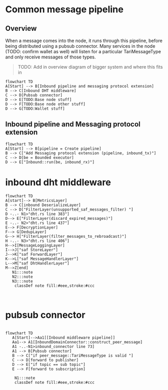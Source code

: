 # Common message pipeline

## Overview
When a message comes into the node, it runs through this pipeline, before being distributed using a pubsub connector. 
Many services in the node (TODO: confirm wallet as well) will listen for a particular TariMessageType and only receive
messages of those types.

> TODO: Add in overview diagram of bigger system and where this fits in

```mermaid
flowchart TD
A[Start] --> B[Inbound pipeline and messaging protocol extension]
B --> C[Inbound DHT middleware]
C --> D[Pubsub connector]
D --> E[TODO:Base node stuff]
D --> F[TODO:Base node other stuff]
D --> G[TODO:Wallet stuff]
```

## Inbound pipeline and Messaging protocol extension

```mermaid
flowchart TD
A[Start] --> B[pipeline = Create pipeline]
B --> C["Add Messaging protocol extension (pipeline, inbound_tx)"]
C --> D[be = Bounded executor]
D --> E["Inbound::run(be, inbound_rx)"]

```


# inbound dht middleware
```mermaid
flowchart TD
A[start]--> B[MetricsLayer]
B --> C[inbound DeserializeLayer]
C --> D["FilterLayer(unsupported_saf_messages_filter) "]
D -..- N1>"dht.rs line 383"]
D--> E["FilterLayer(discard_expired_messages)"]
E -..- N2>"dht.rs line 437"]
E--> F[DecryptionLayer]
F--> G[DedupLayer]
G--> H["FilterLayer(filter_messages_to_rebroadcast)"]
H -..- N3>"dht.rs line 406"]
H-->I[MessageLoggingLayer]
I-->J["saf StoreLayer"]
J-->K["saf ForwardLayer"]
K-->L["saf MessageHandlerLayer"]
L-->M["saf DhtHandlerLayer"]
M-->Z[end]
   N1:::note
   N2:::note
   N3:::note
    classDef note fill:#eee,stroke:#ccc



```

# pubsub connector

```mermaid

flowchart TD
   A[Start]-->Aa1[[Inbound middleware pipeline]]
   Aa1--> A1[InboundDomainConnector::construct_peer_message] 
   A1 -..-N1>inbound_connector line 73] 
   A1 --> B[Pubsub connector]
   B --> C["if peer_message::TariMessageType is valid "]
   C --> D[forward to publisher]
   D --> E["if topic == sub topic"]
   E --> F[forward to subscription]

    N1:::note
    classDef note fill:#eee,stroke:#ccc

```

